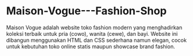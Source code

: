 # Maison-Vogue---Fashion-Shop
Maison Vogue adalah website toko fashion modern yang menghadirkan koleksi terbaik untuk pria (cowo), wanita (cewe), dan bayi. Website ini dibangun menggunakan HTML dan CSS sederhana namun elegan, cocok untuk kebutuhan toko online statis maupun showcase brand fashion.

